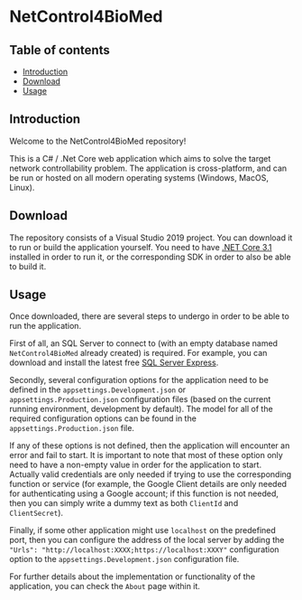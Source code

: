# NetControl4BioMed

## Table of contents

* [Introduction](#introduction)
* [Download](#download)
* [Usage](#usage)

## Introduction

Welcome to the NetControl4BioMed repository!

This is a C# / .Net Core web application which aims to solve the target network controllability problem. The application is cross-platform, and can be run or hosted on all modern operating systems (Windows, MacOS, Linux).

## Download

The repository consists of a Visual Studio 2019 project. You can download it to run or build the application yourself. You need to have [.NET Core 3.1](https://dotnet.microsoft.com/download/dotnet-core/3.1) installed in order to run it, or the corresponding SDK in order to also be able to build it.

## Usage

Once downloaded, there are several steps to undergo in order to be able to run the application.

First of all, an SQL Server to connect to (with an empty database named `NetControl4BioMed` already created) is required. For example, you can download and install the latest free [SQL Server Express](https://www.microsoft.com/en-us/sql-server/sql-server-downloads).

Secondly, several configuration options for the application need to be defined in the `appsettings.Development.json` or `appsettings.Production.json` configuration files (based on the current running environment, development by default). The model for all of the required configuration options can be found in the `appsettings.Production.json` file.

If any of these options is not defined, then the application will encounter an error and fail to start. It is important to note that most of these option only need to have a non-empty value in order for the application to start. Actually valid credentials are only needed if trying to use the corresponding function or service (for example, the Google Client details are only needed for authenticating using a Google account; if this function is not needed, then you can simply write a dummy text as both `ClientId` and `ClientSecret`).

Finally, if some other application might use `localhost` on the predefined port, then you can configure the address of the local server by adding the `"Urls": "http://localhost:XXXX;https://localhost:XXXY"` configuration option to the `appsettings.Development.json` configuration file.

For further details about the implementation or functionality of the application, you can check the `About` page within it.
